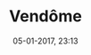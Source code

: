 ---
title: Vendôme
slug: vendome
menu: vendôme
taxonomy:
    category: [docs, fr]
created: 05-01-2017, 23:13
date: 05-01-2017, 23:13
modified: 05-01-2017, 23:13
metadata:
   description: "section Vendôme du site francois-vidit.com"
   keywords: 'Vendôme'
   image: vendome_700x498.jpg
   image_width: 700
   image_height: 498
   image_title: Vendôme
   image_legend: "photographie de la section Vendôme du site francois-vidit.com"
   'twitter:card' : summary
significantlinks: ["https://github.com/tidiview/francois-vidit.com/blob/develop/user/sites/docs/pages/01.home/01.paris/02.vendome/chapter.fr.md"]
specialty: ["Belgique", "Pays-Bas Bourguignons", "Flandres", "Flandres Occidentale", "Vendôme"]
---